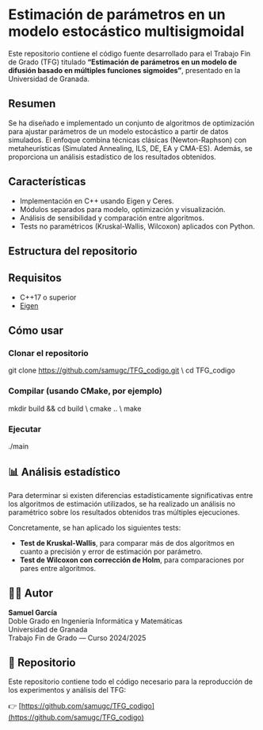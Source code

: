 # Estimación de parámetros en un modelo estocástico multisigmoidal

Este repositorio contiene el código fuente desarrollado para el Trabajo Fin de Grado (TFG) titulado **“Estimación de parámetros en un modelo de difusión basado en múltiples funciones sigmoides”**, presentado en la Universidad de Granada.

## Resumen

Se ha diseñado e implementado un conjunto de algoritmos de optimización para ajustar parámetros de un modelo estocástico a partir de datos simulados. El enfoque combina técnicas clásicas (Newton-Raphson) con metaheurísticas (Simulated Annealing, ILS, DE, EA y CMA-ES). Además, se proporciona un análisis estadístico de los resultados obtenidos.

## Características

- Implementación en C++ usando Eigen y Ceres.
- Módulos separados para modelo, optimización y visualización.
- Análisis de sensibilidad y comparación entre algoritmos.
- Tests no paramétricos (Kruskal-Wallis, Wilcoxon) aplicados con Python.

## Estructura del repositorio
  
## Requisitos

- C++17 o superior
- [Eigen](https://eigen.tuxfamily.org)

## Cómo usar

### Clonar el repositorio
git clone https://github.com/samugc/TFG_codigo.git \\
cd TFG_codigo

### Compilar (usando CMake, por ejemplo)
mkdir build && cd build  \\
cmake .. \\
make

### Ejecutar
./main

## 📊 Análisis estadístico

Para determinar si existen diferencias estadísticamente significativas entre los algoritmos de estimación utilizados, se ha realizado un análisis no paramétrico sobre los resultados obtenidos tras múltiples ejecuciones.

Concretamente, se han aplicado los siguientes tests:

- **Test de Kruskal-Wallis**, para comparar más de dos algoritmos en cuanto a precisión y error de estimación por parámetro.
- **Test de Wilcoxon con corrección de Holm**, para comparaciones por pares entre algoritmos.

## 👨‍🎓 Autor

**Samuel García**  
Doble Grado en Ingeniería Informática y Matemáticas  
Universidad de Granada  
Trabajo Fin de Grado — Curso 2024/2025

## 📁 Repositorio

Este repositorio contiene todo el código necesario para la reproducción de los experimentos y análisis del TFG:

👉 [https://github.com/samugc/TFG_codigo](https://github.com/samugc/TFG_codigo)
